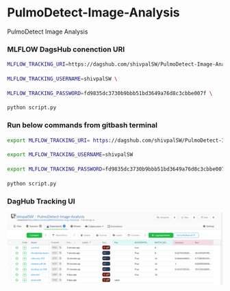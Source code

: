 # PulmoDetect-Image-Analysis
PulmoDetect Image Analysis





### MLFLOW DagsHub conenction URI

```bash
MLFLOW_TRACKING_URI=https://dagshub.com/shivpalSW/PulmoDetect-Image-Analysis.mlflow \

MLFLOW_TRACKING_USERNAME=shivpalSW \

MLFLOW_TRACKING_PASSWORD=fd9835dc3730b9bbb51bd3649a76d8c3cbbe007f \

python script.py

```

### Run below commands from gitbash terminal
```bash
export MLFLOW_TRACKING_URI= https://dagshub.com/shivpalSW/PulmoDetect-Image-Analysis.mlflow 

export MLFLOW_TRACKING_USERNAME=shivpalSW 

export MLFLOW_TRACKING_PASSWORD=fd9835dc3730b9bbb51bd3649a76d8c3cbbe007f 

python script.py
```

### DagHub Tracking UI
![alt text](image.png)